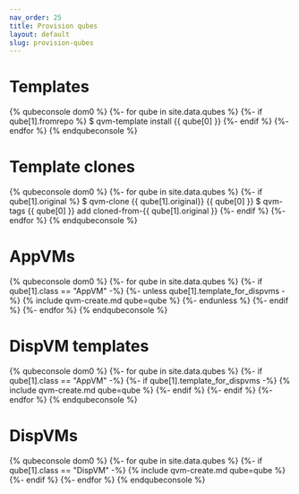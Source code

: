 ```yaml
---
nav_order: 25
title: Provision qubes
layout: default
slug: provision-qubes
---
```


# Templates

{% qubeconsole dom0 %}
  {%- for qube in site.data.qubes %}
    {%- if qube[1].fromrepo %}
$ qvm-template install {{ qube[0] }}
    {%- endif %}
  {%- endfor %}
{% endqubeconsole %}

# Template clones

{% qubeconsole dom0 %}
  {%- for qube in site.data.qubes %}
    {%- if qube[1].original %}
$ qvm-clone {{ qube[1].original}} {{ qube[0] }} 
$ qvm-tags {{ qube[0] }} add cloned-from-{{ qube[1].original }}
    {%- endif %}
  {%- endfor %}
{% endqubeconsole %}

# AppVMs

{% qubeconsole dom0 %}
  {%- for qube in site.data.qubes %}
    {%- if qube[1].class == "AppVM" -%}
      {%- unless qube[1].template_for_dispvms -%}
        {% include qvm-create.md qube=qube %}
      {%- endunless %}
    {%- endif %}
  {%- endfor %}
{% endqubeconsole %}

# DispVM templates

{% qubeconsole dom0 %}
  {%- for qube in site.data.qubes %}
    {%- if qube[1].class == "AppVM" -%}
      {%- if qube[1].template_for_dispvms -%}
        {% include qvm-create.md qube=qube %}
      {%- endif %}
    {%- endif %}
  {%- endfor %}
{% endqubeconsole %}

# DispVMs

{% qubeconsole dom0 %}
  {%- for qube in site.data.qubes %}
    {%- if qube[1].class == "DispVM" -%}
      {% include qvm-create.md qube=qube %}
    {%- endif %}
  {%- endfor %}
{% endqubeconsole %}
